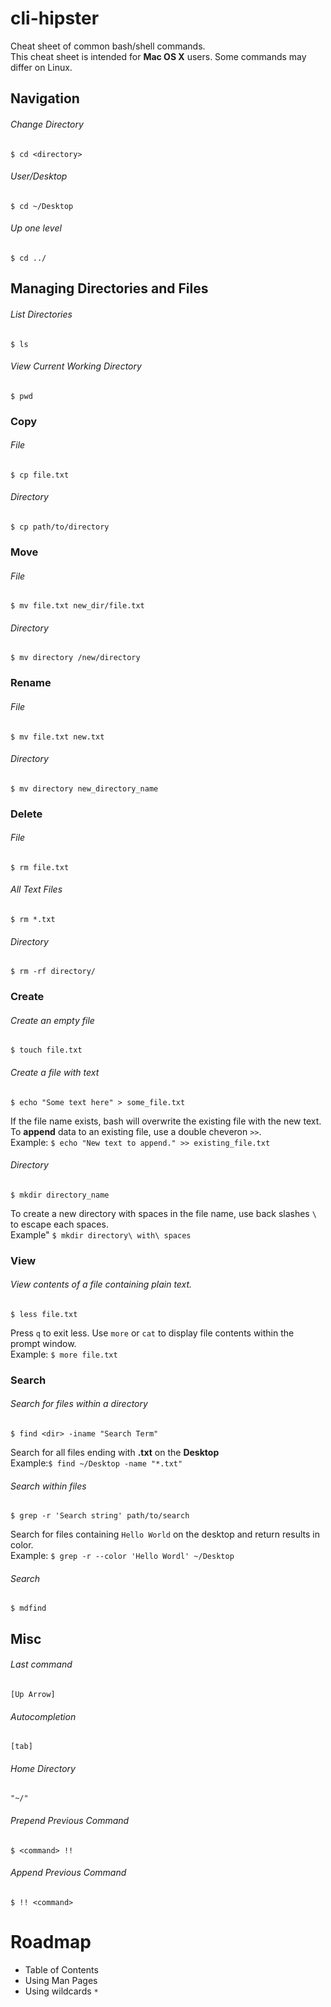 # cli-hipster  
Cheat sheet of common bash/shell commands.  
This cheat sheet is intended for **Mac OS X** users. Some commands may differ on Linux.  

## Navigation  
###### Change Directory  
    $ cd <directory>
###### User/Desktop  
    $ cd ~/Desktop
###### Up one level  
    $ cd ../
    
## Managing Directories and Files
###### List Directories  
    $ ls
###### View Current Working Directory  
    $ pwd

### Copy
###### File
    $ cp file.txt
###### Directory
    $ cp path/to/directory

### Move
###### File
    $ mv file.txt new_dir/file.txt
###### Directory
    $ mv directory /new/directory

### Rename
###### File
    $ mv file.txt new.txt
###### Directory
    $ mv directory new_directory_name

### Delete
###### File
    $ rm file.txt
###### All Text Files
    $ rm *.txt
###### Directory
    $ rm -rf directory/

### Create  
###### Create an empty file  
    $ touch file.txt
###### Create a file with text  
    $ echo "Some text here" > some_file.txt
If the file name exists, bash will overwrite the existing file with the new text. To **append** data to an existing file, use a double cheveron `>>`.  
Example: `$ echo "New text to append." >> existing_file.txt`

###### Directory  
    $ mkdir directory_name
To create a new directory with spaces in the file name, use back slashes `\` to escape each spaces.  
Example" `$ mkdir directory\ with\ spaces`  

### View
###### View contents of a file containing plain text.
    $ less file.txt
Press `q` to exit less. Use `more` or `cat` to display file contents within the prompt window.  
Example: `$ more file.txt`


### Search
###### Search for files within a directory
    $ find <dir> -iname "Search Term"
Search for all files ending with **.txt** on the **Desktop**  
Example:`$ find ~/Desktop -name "*.txt"`  
###### Search within files
    $ grep -r 'Search string' path/to/search
Search for files containing `Hello World` on the desktop and return results in color.  
Example: `$ grep -r --color 'Hello Wordl' ~/Desktop`  
###### Search
    $ mdfind

## Misc  
###### Last command  
    [Up Arrow]
###### Autocompletion  
    [tab]  
###### Home Directory  
    "~/"
###### Prepend Previous Command  
    $ <command> !!
###### Append Previous Command
    $ !! <command>

# Roadmap
* Table of Contents
* Using Man Pages
* Using wildcards `*`
